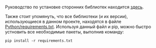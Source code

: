 Руководство по установке сторонних библиотек находится [здесь](https://python-scripts.com/how-to-install-modules-python).

Также стоит упомянуть, что все библиотеки (и их версии), использующиеся в данном проекте, находятся в файле [Python/requirements.txt](../Python/requirements.txt).
Используя данный файл и pip, можно быстро устновить все необходимые пакеты, выполнив команду:

`pip install -r requirements.txt`
